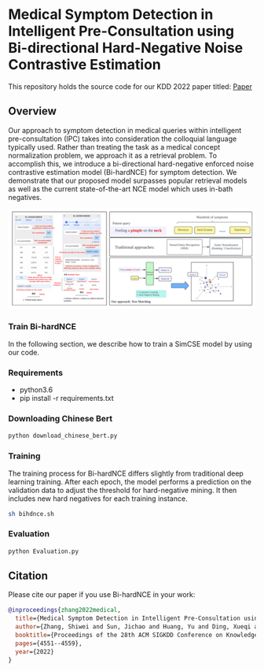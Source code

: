 # Medical Symptom Detection in Intelligent Pre-Consultation using Bi-directional Hard-Negative Noise Contrastive Estimation 

This repository holds the source code for our KDD 2022 paper titled: [Paper](https://dl.acm.org/doi/pdf/10.1145/3534678.3539124)

<!-- Thanks for your interest in our repo! -->

## Overview

Our approach to symptom detection in medical queries within intelligent pre-consultation (IPC) takes into consideration the colloquial language typically used. Rather than treating the task as a medical concept normalization problem, we approach it as a retrieval problem. To accomplish this, we introduce a bi-directional hard-negative enforced noise contrastive estimation model (Bi-hardNCE) for symptom detection. We demonstrate that our proposed model surpasses popular retrieval models as well as the current state-of-the-art NCE model which uses in-bath negatives.

![](img/sym.png)


### Train Bi-hardNCE
In the following section, we describe how to train a SimCSE model by using our code.

### Requirements
- python3.6
- pip install -r requirements.txt

### Downloading Chinese Bert
```bash
python download_chinese_bert.py 
```
 
### Training

The training process for Bi-hardNCE differs slightly from traditional deep learning training. After each epoch, the model performs a prediction on the validation data to adjust the threshold for hard-negative mining. It then includes new hard negatives for each training instance.

```bash
sh bihdnce.sh
```

### Evaluation
```bash
python Evaluation.py
```

## Citation

Please cite our paper if you use Bi-hardNCE in your work:

```bibtex
@inproceedings{zhang2022medical,
  title={Medical Symptom Detection in Intelligent Pre-Consultation using Bi-directional Hard-Negative Noise Contrastive Estimation},
  author={Zhang, Shiwei and Sun, Jichao and Huang, Yu and Ding, Xueqi and Zheng, Yefeng},
  booktitle={Proceedings of the 28th ACM SIGKDD Conference on Knowledge Discovery and Data Mining},
  pages={4551--4559},
  year={2022}
}
```


